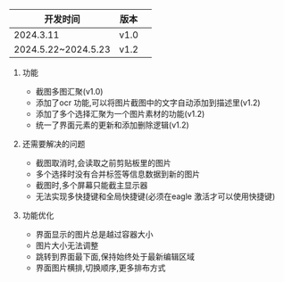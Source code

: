 | 开发时间            | 版本 |  |
| ------------------- | ---- | - |
| 2024.3.11           | v1.0 |  |
| 2024.5.22~2024.5.23 | v1.2 |  |

1. 功能

   - 截图多图汇聚(v1.0)
   - 添加了ocr 功能,可以将图片截图中的文字自动添加到描述里(v1.2)
   - 添加了多个选择汇聚为一个图片素材的功能(v1.2)
   - 统一了界面元素的更新和添加删除逻辑(v1.2)
2. 还需要解决的问题

   - 截图取消时,会读取之前剪贴板里的图片
   - 多个选择时没有合并标签等信息数据到新的图片
   - 截图时,多个屏幕只能截主显示器
   - 无法实现多快捷键和全局快捷键(必须在eagle 激活才可以使用快捷键)
3. 功能优化

   - 界面显示的图片总是越过容器大小
   - 图片大小无法调整
   - 跳转到界面最下面,保持始终处于最新编辑区域
   - 界面图片横排,切换顺序,更多排布方式
